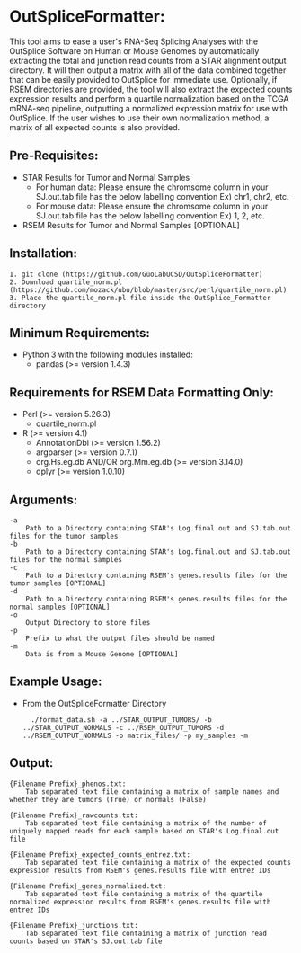 # OutSpliceFormatter:
This tool aims to ease a user's RNA-Seq Splicing Analyses with the OutSplice Software on Human or Mouse Genomes by automatically extracting the total and junction read counts from a STAR alignment output directory. It will then output a matrix with all of the data combined together that can be easily provided to OutSplice for immediate use. Optionally, if RSEM directories are provided, the tool will also extract the expected counts expression results and perform a quartile normalization based on the TCGA mRNA-seq pipeline, outputting a normalized expression matrix for use with OutSplice. If the user wishes to use their own normalization method, a matrix of all expected counts is also provided.

## Pre-Requisites:
 * STAR Results for Tumor and Normal Samples
	* For human data: Please ensure the chromsome column in your SJ.out.tab file has the below labelling convention
				Ex) chr1, chr2, etc.
	* For mouse data: Please ensure the chromsome column in your SJ.out.tab file has the below labelling convention
				Ex) 1, 2, etc.
 * RSEM Results for Tumor and Normal Samples [OPTIONAL]
	

## Installation:
	1. git clone (https://github.com/GuoLabUCSD/OutSpliceFormatter)
	2. Download quartile_norm.pl (https://github.com/mozack/ubu/blob/master/src/perl/quartile_norm.pl)
	3. Place the quartile_norm.pl file inside the OutSplice_Formatter directory


## Minimum Requirements:
 * Python 3 with the following modules installed:
	* pandas (>= version 1.4.3)


## Requirements for RSEM Data Formatting Only:
 * Perl (>= version 5.26.3)
	* quartile_norm.pl
 * R (>= version 4.1)
	* AnnotationDbi (>= version 1.56.2)
	* argparser (>= version 0.7.1)
	* org.Hs.eg.db AND/OR org.Mm.eg.db (>= version 3.14.0)
	* dplyr (>= version 1.0.10)


## Arguments:

	-a      
		Path to a Directory containing STAR's Log.final.out and SJ.tab.out files for the tumor samples
	-b      
		Path to a Directory containing STAR's Log.final.out and SJ.tab.out files for the normal samples
	-c      
		Path to a Directory containing RSEM's genes.results files for the tumor samples [OPTIONAL]
	-d      
		Path to a Directory containing RSEM's genes.results files for the normal samples [OPTIONAL]
	-o      
		Output Directory to store files
	-p      
		Prefix to what the output files should be named
	-m      
		Data is from a Mouse Genome [OPTIONAL]

## Example Usage:
* From the OutSpliceFormatter Directory

		./format_data.sh -a ../STAR_OUTPUT_TUMORS/ -b ../STAR_OUTPUT_NORMALS -c ../RSEM_OUTPUT_TUMORS -d ../RSEM_OUTPUT_NORMALS -o matrix_files/ -p my_samples -m

## Output:
	{Filename Prefix}_phenos.txt:
		Tab separated text file containing a matrix of sample names and whether they are tumors (True) or normals (False)
	
	{Filename Prefix}_rawcounts.txt:
		Tab separated text file containing a matrix of the number of uniquely mapped reads for each sample based on STAR's Log.final.out file

	{Filename Prefix}_expected_counts_entrez.txt:
		Tab separated text file containing a matrix of the expected counts expression results from RSEM's genes.results file with entrez IDs

	{Filename Prefix}_genes_normalized.txt:
		Tab separated text file containing a matrix of the quartile normalized expression results from RSEM's genes.results file with entrez IDs

	{Filename Prefix}_junctions.txt:
		Tab separated text file containing a matrix of junction read counts based on STAR's SJ.out.tab file
